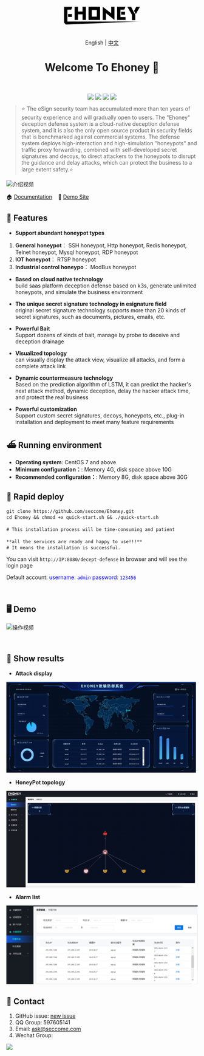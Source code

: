 <p align="center">
  <img width="200px" src="./doc/img/logo_ehoney_black.svg" alt="Ehoney" />
  <br/>
  <br/>
   <br> English | <a href="README.md">中文</a>
  <h1 align="center">Welcome To Ehoney 👋</h1>
  <br/>
  <p align="center">
  <img align="center" src="https://img.shields.io/badge/release-v1.0.0-green" />
  <img align="center" src="https://img.shields.io/badge/language-goland-orange" />
  <img align="center" src="https://img.shields.io/badge/documentation-yes-ff69b4" />
  <img align="center" src="https://img.shields.io/badge/license-Apache%202-blue" />
  </p>
</p>


> ⭐️ The eSign security team has accumulated more than ten years of security experience and will gradually open to users. The "Ehoney" deception defense system is a cloud-native deception defense system, and it is also the only open source product in security fields that is benchmarked against commercial systems. The defense system deploys high-interaction and high-simulation "honeypots" and traffic proxy forwarding, combined with self-developed secret signatures and decoys, to direct attackers to the honeypots to disrupt the guidance and delay attacks, which can protect the business to a large extent safety.⭐️   

![介绍视频](./doc/img/介绍.gif)


🏠 [Documentation](https://seccome.github.io/Ehoney/) &nbsp;&nbsp; :triangular_flag_on_post: [Demo Site](http://47.98.206.178:8080/decept-defense)   

## 📝 Features

- **Support abundant honeypot types**

1. **General honeypot**： SSH honeypot, Http honeypot, Redis honeypot, Telnet honeypot, Mysql honeypot, RDP honeypot
2. **IOT honeypot**：  RTSP honeypot
3. **Industrial control honeypo**： ModBus honeypot

- **Based on cloud native technology**<br>
  build saas platform deception defense based on k3s, generate unlimited honeypots, and simulate the business environment

- **The unique secret signature technology in esignature field**<br>
  original secret signature technology supports more than 20 kinds of secret signatures, such as documents, pictures, emails, etc.

- **Powerful Bait**<br>
  Support dozens of kinds of bait, manage by probe to deceive and deception drainage

- **Visualized topology**<br>
  can visually display the attack view, visualize all attacks, and form a complete attack link

- **Dynamic countermeasure technology**<br>
  Based on the prediction algorithm of LSTM, it can predict the hacker's next attack method, dynamic deception, delay the hacker attack time, and protect the real business

- **Powerful customization**<br>
  Support custom secret signatures, decoys, honeypots, etc., plug-in installation and deployment to meet many feature requirements

## ⛴ Running environment

- **Operating system**: CentOS 7 and above
- **Minimum configuration：**: Memory 4G, disk space above 10G
- **Recommended configuration：**: Memory 8G, disk space above 30G




## 🔧 Rapid deploy

```shell
git clone https://github.com/seccome/Ehoney.git
cd Ehoney && chmod +x quick-start.sh && ./quick-start.sh

# This installation process will be time-consuming and patient

**all the services are ready and happy to use!!!**
# It means the installation is successful.
```

You can visit `http://IP:8080/decept-defense` in browser and will see the login page

Default account:
       <font color=Blue>username: `admin`</font>
       <font color=Blue>password: `123456`</font>

<br>

## 🖥️ Demo

![操作视频](./doc/img/操作视频.gif)

<br>

## 🚀 Show results

- **Attack display**

![攻击事件大屏](./doc/img/攻击事件大屏.png)

- **HoneyPot topology**

![蜜罐拓扑图](./doc/img/蜜罐拓扑图.png)

- **Alarm list**

![告警列表](./doc/img/告警列表.png)


## 🙏 Contact 

1. GitHub issue: [new issue](https://github.com/seccome/Ehoney/issues/new )
2. QQ Group: 597605141
3. Email: ask@seccome.com
4. Wechat Group: 

<img src="doc/img/ewm.png" height="200px">

